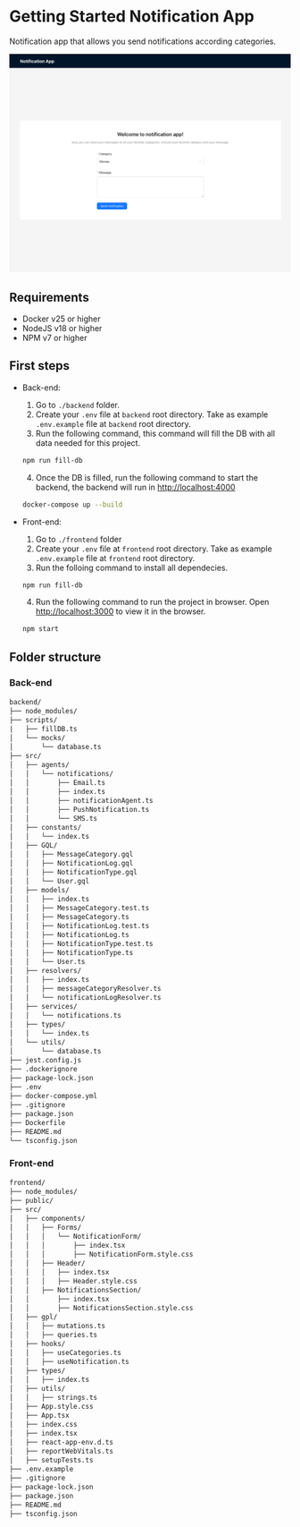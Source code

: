 # Getting Started Notification App

Notification app that allows you send notifications according categories.

![Front End](./assets/frontend.png)

## Requirements

- Docker v25 or higher
- NodeJS v18 or higher
- NPM v7 or higher

## First steps

- Back-end:
  1. Go to `./backend` folder.
  2. Create your `.env` file at `backend` root directory. Take as example `.env.example` file at `backend` root directory.
  3. Run the following command, this command will fill the DB with all data needed for this project.

  ```bash
  npm run fill-db
  ```

  4. Once the DB is filled, run the following command to start the backend, the backend will run in <http://localhost:4000>

  ```bash
  docker-compose up --build
  ```

- Front-end:
  1. Go to `./frontend` folder
  2. Create your `.env` file at `frontend` root directory. Take as example `.env.example` file at `frontend` root directory.
  3. Run the folloing command to install all dependecies.
  
  ```bash
  npm run fill-db
  ```
  
  4. Run the following command to run the project in browser. Open <http://localhost:3000> to view it in the browser.

  ```bash
  npm start
  ```

## Folder structure

### Back-end

```text
backend/
├── node_modules/
├── scripts/
|   ├── fillDB.ts
│   └── mocks/
│       └── database.ts
├── src/
│   ├── agents/
│   │   └── notifications/
│   │       ├── Email.ts
│   │       ├── index.ts
│   │       ├── notificationAgent.ts
│   │       ├── PushNotification.ts
│   │       └── SMS.ts
│   ├── constants/
│   │   └── index.ts
│   ├── GQL/
│   │   ├── MessageCategory.gql
│   │   ├── NotificationLog.gql
│   │   ├── NotificationType.gql
│   │   └── User.gql
│   ├── models/
│   │   ├── index.ts
│   │   ├── MessageCategory.test.ts
│   │   ├── MessageCategory.ts
│   │   ├── NotificationLog.test.ts
│   │   ├── NotificationLog.ts
│   │   ├── NotificationType.test.ts
│   │   ├── NotificationType.ts
│   │   └── User.ts
│   ├── resolvers/
│   │   ├── index.ts
│   │   ├── messageCategoryResolver.ts
│   │   └── notificationLogResolver.ts
│   ├── services/
│   │   └── notifications.ts
│   ├── types/
│   │   └── index.ts
│   └── utils/
│       └── database.ts    
├── jest.config.js
├── .dockerignore
├── package-lock.json
├── .env
├── docker-compose.yml
├── .gitignore
├── package.json
├── Dockerfile
├── README.md
└── tsconfig.json
```

### Front-end

```text
frontend/
├── node_modules/
├── public/
├── src/
│   ├── components/
│   │   ├── Forms/
│   │   │   └── NotificationForm/
│   │   │       ├── index.tsx
│   │   │       ├── NotificationForm.style.css
│   │   ├── Header/
│   │   │   ├── index.tsx
│   │   │   ├── Header.style.css
│   │   ├── NotificationsSection/
│   │       ├── index.tsx
│   │       ├── NotificationsSection.style.css
│   ├── gpl/
│   │   ├── mutations.ts
│   │   ├── queries.ts
│   ├── hooks/
│   │   ├── useCategories.ts
│   │   ├── useNotification.ts
│   ├── types/
│   │   ├── index.ts
│   ├── utils/
│   │   ├── strings.ts
│   ├── App.style.css
│   ├── App.tsx
│   ├── index.css
│   ├── index.tsx
│   ├── react-app-env.d.ts
│   ├── reportWebVitals.ts
│   ├── setupTests.ts
├── .env.example
├── .gitignore
├── package-lock.json
├── package.json
├── README.md
├── tsconfig.json
```
